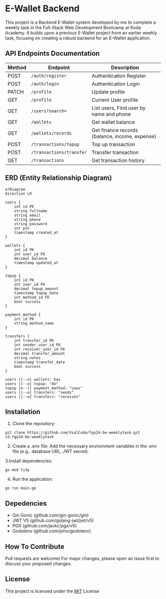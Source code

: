 # E-Wallet Backend

This project is a Backend E-Wallet system developed by me to complete a weekly task in the Full-Stack Web Development Bootcamp at Koda Academy. It builds upon a previous E-Wallet project from an earlier weekly task, focusing on creating a robust backend for an E-Wallet application.

## API Endpoints Documentation
| Method | Endpoint                  | Description                |
|--------|---------------------------|----------------------------|
| POST   | ```/auth/register```            | Authentication Register    |
| POST   | ```/auth/login```               | Authentication Login       |
| PATCH  | ```/profile```            | Update profile             |
| GET    | ```/profile```            | Current User profile       |
| GET    | ```/users?search=```            | List users, Find user by name and phone   |
| GET    | ```/wallets```                  | Get wallet balance         |
| GET    | ```/wallets/records```          | Get finance records (balance, income, expense)  |
| POST   | ```/transactions/topup```       | Top up transaction         |
| POST   | ```/transactions/transfer```     | Transfer transaction       |
| GET    | ```/transactions```             | Get transaction history     |


## ERD (Entity Relationship Diagram)

  ```mermaid
erDiagram
  direction LR

  users {
      int id PK
      string fullname
      string email
      string phone
      string password
      int pin
      timestamp created_at
  }

  wallets {
      int id PK
      int user_id FK
      decimal balance
      timestamp updated_at
  }

  topup {
      int id PK
      int user_id FK
      decimal topup_amount
      timestamp topup_date
      int method_id FK
      bool success
  }

  payment_method {
      int id PK
      string method_name
  }

  transfers {
      int transfer_id PK
      int sender_user_id FK
      int receiver_user_id FK
      decimal transfer_amount
      string notes
      timestamp transfer_date
      bool success
  }

  users ||--o| wallets: has
  users ||--o| topup: "do"
  topup }o--|| payment_method: "uses"
  users ||--o| transfers: "sends"
  users ||--o{ transfers: "receives"
  ```

## Installation
1. Clone the repository:
```
git clone https://github.com/VsalCode/fgo24-be-weeklytask.git
cd fgo24-be-weeklytask
```

2. Create a .env file: Add the necessary environment variables in the .env file (e.g., database URL, JWT secret).

3.Install dependencies:
```
go mod tidy
```

4. Run the application:
```
go run main.go
```

## Depedencies
- Gin Gonic (github.com/gin-gonic/gin)
- JWT V5 (github.com/golang-jwt/jwt/v5)
- PGX (github.com/jackc/pgx/v5)
- Godotenv (github.com/joho/godotenv)

## How To Contribute
Pull requests are welcome! For major changes, please open an issue first to discuss your proposed changes. 

## License
This project is licensed under the [MIT](https://opensource.org/license/mit) License